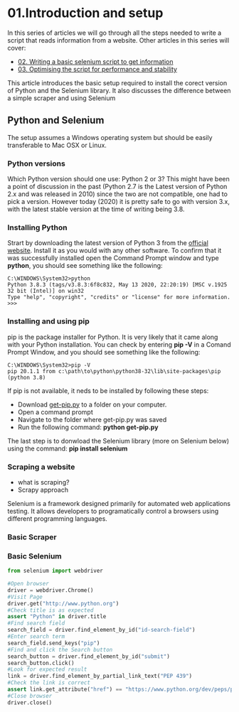 <!-- 
MD: https://github.com/adam-p/markdown-here/wiki/Markdown-Cheatsheet
Link: https://www.accordbox.com/blog/web-scraping-framework-review-scrapy-vs-selenium/
-->
# 01.Introduction and setup
In this series of articles we will go through all the steps needed to write a script that reads information from a website. Other articles in this series will cover:
* [02. Writing a basic selenium script to get information](02.BasicSelenium.md)
* [03. Optimising the script for performance and stability](03.Optimisations.md)

This article introduces the basic setup required to install the corect version of Python and the Selenium library. It also discusses the difference between a simple scraper and using Selenium
## Python and Selenium
The setup assumes a Windows operating system but should be easily transferable to Mac OSX or Linux.
### Python versions
Which Python version should one use: Python 2 or 3? This might have been a point of discussion in the past (Python 2.7 is the Latest version of Python 2.x and was released in 2010) since the two are not compatible, one had to pick a version. However today (2020) it is pretty safe to go with version 3.x, with the latest stable version at the time of writing being 3.8.
### Installing Python 
Strart by downloading the latest version of Python 3 from the [official website](https://www.python.org/downloads/windows/). Install it as you would with any other software. To confirm that it was successfully installed open the Command Prompt window and type __python__, you should see something like the following:
```
C:\WINDOWS\System32>python
Python 3.8.3 (tags/v3.8.3:6f8c832, May 13 2020, 22:20:19) [MSC v.1925 32 bit (Intel)] on win32
Type "help", "copyright", "credits" or "license" for more information.
>>> 
```
### Installing and using pip
pip is the package installer for Python. It is very likely that it came along with your Python installation. You can check by entering __pip -V__ in a Comand Prompt Window, and you should see something like the following:
```
C:\WINDOWS\System32>pip -V
pip 20.1.1 from c:\path\to\python\python38-32\lib\site-packages\pip (python 3.8)
```
If pip is not available, it neds to be installed by following these steps:
* Download [get-pip.py](https://bootstrap.pypa.io/get-pip.py) to a folder on your computer.
* Open a command prompt
* Navigate to the folder where get-pip.py was saved
* Run the following command: __python get-pip.py__

The last step is to donwload the Selenium library (more on Selenium below) using the command: __pip install selenium__

### Scraping a website
* what is scraping?
* Scrapy approach

Selenium is a framework designed primarily for automated web applications testing. It allows developers to programatically control a browsers using different programming languages.
### Basic Scraper
### Basic Selenium
```python
from selenium import webdriver

#Open browser
driver = webdriver.Chrome()
#Visit Page
driver.get("http://www.python.org")
#Check title is as expected
assert "Python" in driver.title
#Find search field
search_field = driver.find_element_by_id("id-search-field")
#Enter search term
search_field.send_keys("pip")
#Find and click the Search button
search_button = driver.find_element_by_id("submit")
search_button.click()
#Look for expected result
link = driver.find_element_by_partial_link_text("PEP 439")
#Check the link is correct
assert link.get_attribute("href") == "https://www.python.org/dev/peps/pep-0439/"
#Close browser
driver.close()
```
